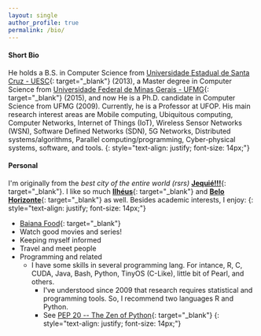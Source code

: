 ```yaml
---
layout: single
author_profile: true
permalink: /bio/
---
```


#### Short Bio

He holds a B.S. in Computer Science from [Universidade Estadual de Santa Cruz - UESC](http://www.uesc.br/){: target="\_blank"} (2013), a Master degree in Computer Science from [Universidade Federal de Minas Gerais - UFMG](http://www.dcc.ufmg.br/dcc/){: target="\_blank"} (2015), and now He is a Ph.D. candidate in Computer Science from UFMG (2009). Currently, he is a Professor at UFOP. His main research interest areas are Mobile computing, Ubiquitous computing, Computer Networks, Internet of Things (IoT), Wireless Sensor Networks (WSN), Software Defined Networks (SDN), 5G Networks, Distributed systems/algorithms, Parallel computing/programming, Cyber-physical systems, software, and tools.
{: style="text-align: justify; font-size: 14px;"}

<!--
My first experience as a research was there: from june 2009 to octuber 2012 I was among Junior researchs at [NBCGIB-UESC](http://nbcgib.uesc.br/nbcgib/), working on computational modeling, parallel processing (GPU and CPU). Then, I received a Bachelor degree at [Universidade Estadual de Santa Cruz - UESC](http://www.uesc.br) on November 2012.
{: style="text-align: justify; font-size: 14px;"}

I received Master degree at [DCC-UFMG](http://www.dcc.ufmg.br/dcc/) on March, 2015. The main research focus was wireless sensor networks protocols. My mentors were [Luiz F. M. Vieira](http://homepages.dcc.ufmg.br/~lfvieira/) and [Marcos A. M. Vieira](http://homepages.dcc.ufmg.br/~mmvieira/).
{: style="text-align: justify; font-size: 14px;"}
-->
#### Personal

I'm originally from the *best city of the entire world (rsrs)* [**Jequié!!!**](https://pt.wikipedia.org/wiki/Jequi%C3%A9){: target="\_blank"}. I like so much [**Ilhéus**](https://en.wikipedia.org/wiki/Ilh%C3%A9us){: target="\_blank"} and [**Belo Horizonte**](https://en.wikipedia.org/wiki/Belo_Horizonte){: target="\_blank"} as well. Besides academic interests, I enjoy:
{: style="text-align: justify; font-size: 14px;"}

* [Baiana Food](https://pt.wikipedia.org/wiki/Culin%C3%A1ria_da_Bahia){: target="\_blank"}
* Watch good movies and series!
* Keeping myself informed
* Travel and meet people
* Programming and related 
	+ I have some skills in several programming lang. For intance, R, C, CUDA, Java, Bash, Python, TinyOS (C-Like), little bit of Pearl, and others.
		- I've understood since 2009 that research requires statistical and programming tools. So, I recommend two languages R and Python.
		- See [PEP 20 -- The Zen of Python](https://www.python.org/dev/peps/pep-0020/){: target="\_blank"}
{: style="text-align: justify; font-size: 14px;"}